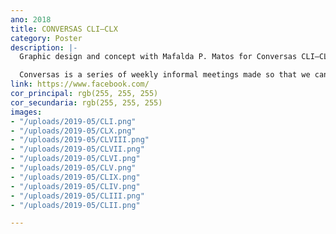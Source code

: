 ```yaml
---
ano: 2018
title: CONVERSAS CLI—CLX
category: Poster
description: |-
  Graphic design and concept with Mafalda P. Matos for Conversas CLI—CLX.

  Conversas is a series of weekly informal meetings made so that we can get to know and discuss projects and interests.
link: https://www.facebook.com/
cor_principal: rgb(255, 255, 255)
cor_secundaria: rgb(255, 255, 255)
images:
- "/uploads/2019-05/CLI.png"
- "/uploads/2019-05/CLX.png"
- "/uploads/2019-05/CLVIII.png"
- "/uploads/2019-05/CLVII.png"
- "/uploads/2019-05/CLVI.png"
- "/uploads/2019-05/CLV.png"
- "/uploads/2019-05/CLIX.png"
- "/uploads/2019-05/CLIV.png"
- "/uploads/2019-05/CLIII.png"
- "/uploads/2019-05/CLII.png"

---
```

